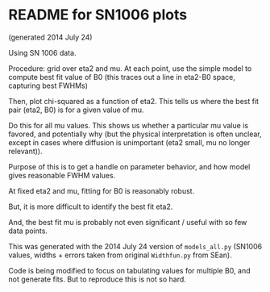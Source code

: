 README for SN1006 plots
=======================
(generated 2014 July 24)

Using SN 1006 data.

Procedure: grid over eta2 and mu.
At each point, use the simple model to compute best fit value of B0
(this traces out a line in eta2-B0 space, capturing best FWHMs)

Then, plot chi-squared as a function of eta2.  This tells us where the best fit
pair (eta2, B0) is for a given value of mu.

Do this for all mu values.  This shows us whether a particular mu value is
favored, and potentially why (but the physical interpretation is often unclear,
except in cases where diffusion is unimportant (eta2 small, mu no longer
relevant)).



Purpose of this is to get a handle on parameter behavior, and how model gives
reasonable FWHM values.

At fixed eta2 and mu, fitting for B0 is reasonably robust.

But, it is more difficult to identify the best fit eta2.

And, the best fit mu is probably not even significant / useful with so few data
points.



This was generated with the 2014 July 24 version of `models_all.py` (SN1006
values, widths + errors taken from original `Widthfun.py` from SEan).

Code is being modified to focus on tabulating values for multiple B0, and not
generate fits.  But to reproduce this is not so hard.
